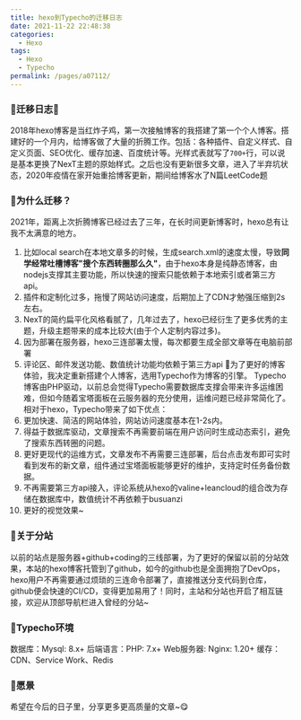 ```yaml
---
title: hexo到Typecho的迁移日志
date: 2021-11-22 22:48:38
categories: 
  - Hexo
tags: 
  - Hexo
  - Typecho
permalink: /pages/a07112/
---
```


### 📘迁移日志🚩

2018年hexo博客是当红炸子鸡，第一次接触博客的我搭建了第一个个人博客。搭建好的一个月内，给博客做了大量的折腾工作。包括：各种插件、自定义样式、自定义页面、SEO优化、缓存加速、百度统计等。光样式表就写了`700+`行，可以说是基本更换了NexT主题的原始样式。之后也没有更新很多文章，进入了半弃坑状态，2020年疫情在家开始重拾博客更新，期间给博客水了N篇LeetCode题 

### 🔎为什么迁移？
2021年，距离上次折腾博客已经过去了三年，在长时间更新博客时，hexo总有让我不太满意的地方。
  1. 比如local search在本地文章多的时候，生成search.xml的速度太慢，导致**同学经常吐槽博客"搜个东西转圈那么久"**，由于hexo本身是纯静态博客，由nodejs支撑其主要功能，所以快速的搜索只能依赖于本地索引或者第三方api。
  2. 插件和定制化过多，拖慢了网站访问速度，后期加上了CDN才勉强压缩到2s左右。
  3. NexT的简约扁平化风格看腻了，几年过去了，hexo已经衍生了更多优秀的主题，升级主题带来的成本比较大(由于个人定制内容过多)。
  4. 因为部署在服务器，hexo三连部署太慢，每次都要生成全部文章等在电脑前部署
  5. 评论区、邮件发送功能、数值统计功能均依赖于第三方api
    🍡为了更好的博客体验，我决定重新搭建个人博客，选用Typecho作为博客的引擎。
    Typecho博客由PHP驱动，以前总会觉得Typecho需要数据库支撑会带来许多运维困难，但如今随着宝塔面板在云服务器的充分使用，运维问题已经非常简化了。相对于hexo，Typecho带来了如下优点：
  6. 更加快速、简洁的网站体验，网站访问速度基本在1-2s内。
  7. 得益于数据库驱动，文章搜索不再需要前端在用户访问时生成动态索引，避免了搜索东西转圈的问题。
  8. 更好更现代的运维方式，文章发布不再需要三连部署，后台点击发布即可实时看到发布的新文章，组件通过宝塔面板能够更好的维护，支持定时任务备份数据。
  9. 不再需要第三方api接入，评论系统从hexo的valine+leancloud的组合改为存储在数据库中，数值统计不再依赖于busuanzi
  10. 更好的视觉效果~
### 🚠关于分站
以前的站点是服务器+github+coding的三线部署，为了更好的保留以前的分站效果，本站的hexo博客托管到了github，如今的github也是全面拥抱了DevOps，hexo用户不再需要通过烦琐的三连命令部署了，直接推送分支代码到仓库，github便会快速的CI/CD，变得更加易用了！同时，主站和分站也开启了相互链接，欢迎从顶部导航栏进入曾经的分站~
### 🚴Typecho环境
数据库：Mysql: 8.x+
后端语言：PHP: 7.x+
Web服务器: Nginx: 1.20+
缓存：CDN、Service Work、Redis
### 🥗愿景
希望在今后的日子里，分享更多更高质量的文章~😋